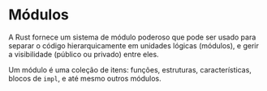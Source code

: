 # Módulos

A Rust fornece um sistema de módulo poderoso que pode ser usado para separar o código hierarquicamente em unidades lógicas (módulos), e gerir a visibilidade (público ou privado) entre eles.

Um módulo é uma coleção de itens: funções, estruturas, características, blocos de `impl`, e até mesmo outros módulos.